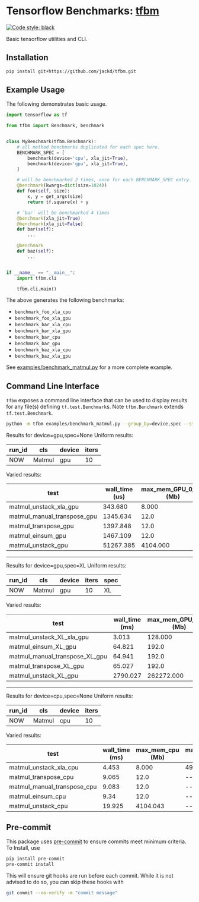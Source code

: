 # Tensorflow Benchmarks: [tfbm](https://github.com/jackd/tfbm)

[![Code style: black](https://img.shields.io/badge/code%20style-black-000000.svg)](https://github.com/psf/black)

Basic tensorflow utilities and CLI.

## Installation

```bash
pip install git+https://github.com/jackd/tfbm.git
```

## Example Usage

The following demonstrates basic usage.

```python
import tensorflow as tf

from tfbm import Benchmark, benchmark


class MyBenchmark(tfbm.Benchmark):
    # all method benchmarks duplicated for each spec here.
    BENCHMARK_SPEC = [
        benchmark(device='cpu', xla_jit=True),
        benchmark(device='gpu', xla_jit=True),
    ]

    # will be benchmarked 2 times, once for each BENCHMARK_SPEC entry.
    @benchmark(kwargs=dict(size=1024))
    def foo(self, size):
        x, y = get_args(size)
        return tf.square(x) + y

    # `bar` will be benchmarked 4 times
    @benchmark(xla_jit=True)
    @benchmark(xla_jit=False)
    def bar(self):
        ...

    @benchmark
    def baz(self):
        ...


if __name__ == "__main__":
    import tfbm.cli

    tfbm.cli.main()
```

The above generates the following benchmarks:

- `benchmark_foo_xla_cpu`
- `benchmark_foo_xla_gpu`
- `benchmark_bar_xla_cpu`
- `benchmark_bar_xla_gpu`
- `benchmark_bar_cpu`
- `benchmark_bar_gpu`
- `benchmark_baz_xla_cpu`
- `benchmark_baz_xla_gpu`

See [examples/benchmark_matmul.py](examples/benchmark_matmul.py) for a more complete example.

## Command Line Interface

`tfbm` exposes a command line interface that can be used to display results for any file(s) defining `tf.test.Benchmark`s. Note `tfbm.Benchmark` extends `tf.test.Benchmark`.

```bash
python -m tfbm examples/benchmark_matmul.py --group_by=device,spec --style=markdown
```

Results for device=gpu,spec=None
Uniform results:

| run_id |    cls | device | iters |
|--------|--------|--------|-------|
|    NOW | Matmul |    gpu |    10 |

Varied results:

|                        test | wall_time (us) | max_mem_GPU_0_bfc (Mb) | max_mem_gpu_host_bfc (b) | xla_jit |
|-----------------------------|----------------|------------------------|--------------------------|---------|
|      matmul_unstack_xla_gpu |        343.680 |                  8.000 |                   49.000 |    True |
| matmul_manual_transpose_gpu |       1345.634 |                   12.0 |                    8.000 |   False |
|        matmul_transpose_gpu |       1397.848 |                   12.0 |                    8.000 |   False |
|           matmul_einsum_gpu |       1467.109 |                   12.0 |                    8.000 |   False |
|          matmul_unstack_gpu |      51267.385 |               4104.000 |                     12.0 |   False |

-----------------------------------------------------------------------------------
Results for device=gpu,spec=XL
Uniform results:

| run_id |    cls | device | iters | spec |
|--------|--------|--------|-------|------|
|    NOW | Matmul |    gpu |    10 |   XL |

Varied results:

|                           test | wall_time (ms) | max_mem_GPU_0_bfc (Mb) | max_mem_gpu_host_bfc (b) | xla_jit |
|--------------------------------|----------------|------------------------|--------------------------|---------|
|      matmul_unstack_XL_xla_gpu |          3.013 |                128.000 |                   49.000 |    True |
|           matmul_einsum_XL_gpu |         64.821 |                  192.0 |                    8.000 |   False |
| matmul_manual_transpose_XL_gpu |         64.941 |                  192.0 |                    8.000 |   False |
|        matmul_transpose_XL_gpu |         65.027 |                  192.0 |                    8.000 |   False |
|          matmul_unstack_XL_gpu |       2790.027 |             262272.000 |                     12.0 |   False |

-----------------------------------------------------------------------------------
Results for device=cpu,spec=None
Uniform results:

| run_id |    cls | device | iters |
|--------|--------|--------|-------|
|    NOW | Matmul |    cpu |    10 |

Varied results:

|                        test | wall_time (ms) | max_mem_cpu (Mb) | max_mem_gpu_host_bfc (b) | xla_jit |
|-----------------------------|----------------|------------------|--------------------------|---------|
|      matmul_unstack_xla_cpu |          4.453 |            8.000 |                     49.0 |    True |
|        matmul_transpose_cpu |          9.065 |             12.0 |                      --- |   False |
| matmul_manual_transpose_cpu |          9.083 |             12.0 |                      --- |   False |
|           matmul_einsum_cpu |           9.34 |             12.0 |                      --- |   False |
|          matmul_unstack_cpu |         19.925 |         4104.043 |                      --- |   False |

## Pre-commit

This package uses [pre-commit](https://pre-commit.com/) to ensure commits meet minimum criteria. To Install, use

```bash
pip install pre-commit
pre-commit install
```

This will ensure git hooks are run before each commit. While it is not advised to do so, you can skip these hooks with

```bash
git commit --no-verify -m "commit message"
```
